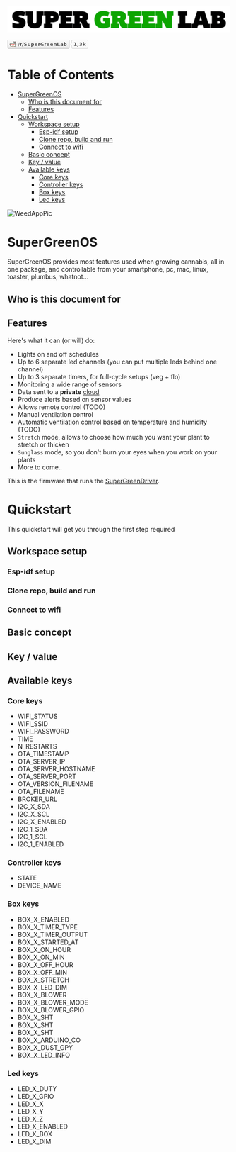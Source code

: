 ![SuperGreenLab](assets/sgl.png?raw=true "SuperGreenLab")

[![SuperGreenLab](assets/reddit-button.png?raw=true "SuperGreenLab")](https://www.reddit.com/r/SuperGreenLab)

# Table of Contents

   * [SuperGreenOS](#supergreenos)
      * [Who is this document for](#who-is-this-document-for)
      * [Features](#features)
   * [Quickstart](#quickstart)
      * [Workspace setup](#workspace-setup)
         * [Esp-idf setup](#esp-idf-setup)
         * [Clone repo, build and run](#clone-repo-build-and-run)
         * [Connect to wifi](#connect-to-wifi)
      * [Basic concept](#basic-concept)
      * [Key / value](#key--value)
      * [Available keys](#available-keys)
         * [Core keys](#core-keys)
         * [Controller keys](#controller-keys)
         * [Box keys](#box-keys)
         * [Led keys](#led-keys)

![WeedAppPic](assets/weedapppic.png?raw=true "WeedAppPic")

# SuperGreenOS

SuperGreenOS provides most features used when growing cannabis, all in one package, and controllable from your smartphone, pc, mac, linux, toaster, plumbus, whatnot...

## Who is this document for

## Features

Here's what it can (or will) do:

- Lights on and off schedules
- Up to 6 separate led channels (you can put multiple leds behind one channel)
- Up to 3 separate timers, for full-cycle setups (veg + flo)
- Monitoring a wide range of sensors
- Data sent to a **private** [cloud](https://github.com/supergreenlab/SuperGreenCloud)
- Produce alerts based on sensor values
- Allows remote control (TODO)
- Manual ventilation control
- Automatic ventilation control based on temperature and humidity (TODO)
- `Stretch` mode, allows to choose how much you want your plant to stretch or thicken
- `Sunglass` mode, so you don't burn your eyes when you work on your plants
- More to come..

This is the firmware that runs the [SuperGreenDriver](https://github.com/supergreenlab/SuperGreenDriver).

# Quickstart

This quickstart will get you through the first step required

## Workspace setup

### Esp-idf setup

### Clone repo, build and run

### Connect to wifi

## Basic concept

## Key / value

## Available keys

### Core keys

- WIFI_STATUS
- WIFI_SSID
- WIFI_PASSWORD
- TIME
- N_RESTARTS
- OTA_TIMESTAMP
- OTA_SERVER_IP
- OTA_SERVER_HOSTNAME
- OTA_SERVER_PORT
- OTA_VERSION_FILENAME
- OTA_FILENAME
- BROKER_URL
- I2C_X_SDA
- I2C_X_SCL
- I2C_X_ENABLED
- I2C_1_SDA
- I2C_1_SCL
- I2C_1_ENABLED

### Controller keys

- STATE
- DEVICE_NAME

### Box keys

- BOX_X_ENABLED
- BOX_X_TIMER_TYPE
- BOX_X_TIMER_OUTPUT
- BOX_X_STARTED_AT
- BOX_X_ON_HOUR
- BOX_X_ON_MIN
- BOX_X_OFF_HOUR
- BOX_X_OFF_MIN
- BOX_X_STRETCH
- BOX_X_LED_DIM
- BOX_X_BLOWER
- BOX_X_BLOWER_MODE
- BOX_X_BLOWER_GPIO
- BOX_X_SHT
- BOX_X_SHT
- BOX_X_SHT
- BOX_X_ARDUINO_CO
- BOX_X_DUST_GPY
- BOX_X_LED_INFO

### Led keys

- LED_X_DUTY
- LED_X_GPIO
- LED_X_X
- LED_X_Y
- LED_X_Z
- LED_X_ENABLED
- LED_X_BOX
- LED_X_DIM
